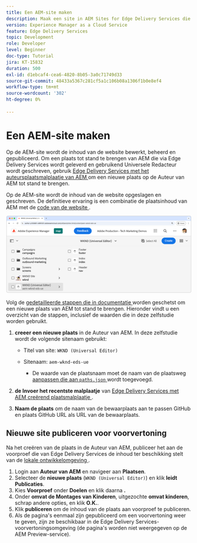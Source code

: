 ```yaml
---
title: Een AEM-site maken
description: Maak een site in AEM Sites for Edge Delivery Services die u kunt bewerken met de Universal Editor.
version: Experience Manager as a Cloud Service
feature: Edge Delivery Services
topic: Development
role: Developer
level: Beginner
doc-type: Tutorial
jira: KT-15832
duration: 500
exl-id: d1ebcaf4-cea6-4820-8b05-3a0c71749d33
source-git-commit: 48433a5367c281cf5a1c106b08a1306f1b0e8ef4
workflow-type: tm+mt
source-wordcount: '302'
ht-degree: 0%

---
```


# Een AEM-site maken

Op de AEM-site wordt de inhoud van de website bewerkt, beheerd en gepubliceerd. Om een plaats tot stand te brengen van AEM die via Edge Delivery Services wordt geleverd en gebruikend Universele Redacteur wordt geschreven, gebruik [ Edge Delivery Services met het auteursplaatsmalplaatje van AEM ](https://github.com/adobe-rnd/aem-boilerplate-xwalk/releases) om een nieuwe plaats op de Auteur van AEM tot stand te brengen.

Op de AEM-site wordt de inhoud van de website opgeslagen en geschreven. De definitieve ervaring is een combinatie de plaatsinhoud van AEM met de [ code van de website ](./1-new-code-project.md).

![ Nieuwe Plaats van AEM voor Edge Delivery Services en Universele Redacteur ](./assets/2-new-aem-site/new-site.png)

Volg de [ gedetailleerde stappen die in documentatie ](https://experienceleague.adobe.com/en/docs/experience-manager-cloud-service/content/edge-delivery/wysiwyg-authoring/edge-dev-getting-started#create-aem-site) worden geschetst om een nieuwe plaats van AEM tot stand te brengen.  Hieronder vindt u een overzicht van de stappen, inclusief de waarden die in deze zelfstudie worden gebruikt.
1. **creeer een nieuwe plaats** in de Auteur van AEM. In deze zelfstudie wordt de volgende sitenaam gebruikt:
   * Titel van site: `WKND (Universal Editor)`
   * Sitenaam: `aem-wknd-eds-ue`

      * De waarde van de plaatsnaam moet de naam van de plaatsweg [ aanpassen die aan `paths.json` ](https://experienceleague.adobe.com/en/docs/experience-manager-cloud-service/content/edge-delivery/wysiwyg-authoring/path-mapping) wordt toegevoegd.

2. **de Invoer het recentste malplaatje** van [ Edge Delivery Services met AEM creërend plaatsmalplaatje ](https://github.com/adobe-rnd/aem-boilerplate-xwalk/releases).
3. **Naam de plaats** om de naam van de bewaarplaats aan te passen GitHub en plaats GitHub URL als URL van de bewaarplaats.

## Nieuwe site publiceren voor voorvertoning

Na het creëren van de plaats in de Auteur van AEM, publiceer het aan de voorproef die van Edge Delivery Services de inhoud ter beschikking stelt van de [ lokale ontwikkelomgeving ](./3-local-development-environment.md).

1. Login aan **Auteur van AEM** en navigeer aan **Plaatsen**.
2. Selecteer de **nieuwe plaats** (`WKND (Universal Editor)`) en klik **leidt Publicaties**.
3. Kies **Voorproef** onder **Doelen** en klik daarna **.**
4. Onder **omvat de Montages van Kinderen**, uitgezochte **omvat kinderen**, schrap andere opties, en klik **O.K.**.
5. Klik **publiceren** om de inhoud van de plaats aan voorproef te publiceren.
6. Als de pagina&#39;s eenmaal zijn gepubliceerd om een voorvertoning weer te geven, zijn ze beschikbaar in de Edge Delivery Services-voorvertoningsomgeving (de pagina&#39;s worden niet weergegeven op de AEM Preview-service).
